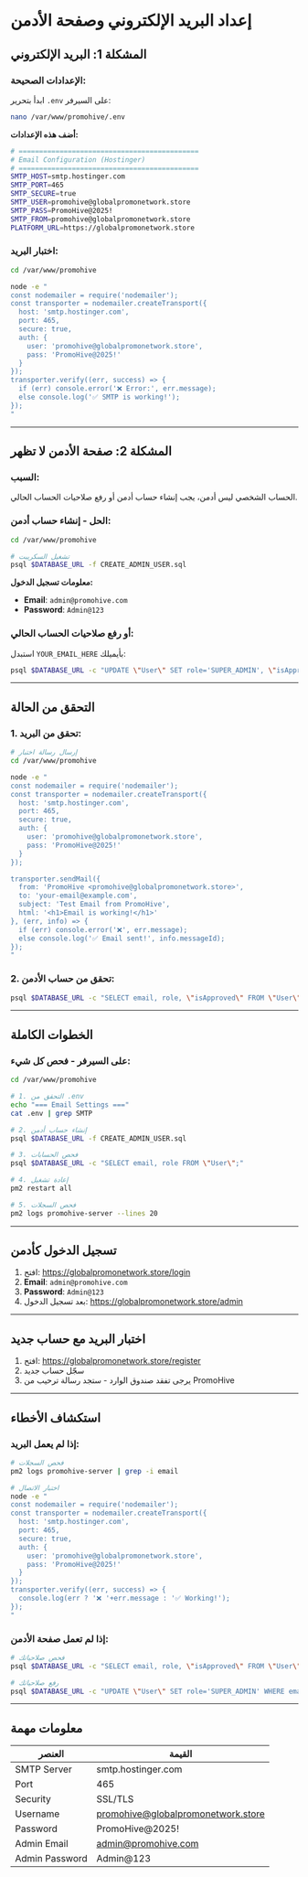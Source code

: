 # إعداد البريد الإلكتروني وصفحة الأدمن

## المشكلة 1: البريد الإلكتروني

### الإعدادات الصحيحة:

ابدأ بتحرير `.env` على السيرفر:

```bash
nano /var/www/promohive/.env
```

**أضف هذه الإعدادات:**

```bash
# ============================================
# Email Configuration (Hostinger)
# ============================================
SMTP_HOST=smtp.hostinger.com
SMTP_PORT=465
SMTP_SECURE=true
SMTP_USER=promohive@globalpromonetwork.store
SMTP_PASS=PromoHive@2025!
SMTP_FROM=promohive@globalpromonetwork.store
PLATFORM_URL=https://globalpromonetwork.store
```

### اختبار البريد:

```bash
cd /var/www/promohive

node -e "
const nodemailer = require('nodemailer');
const transporter = nodemailer.createTransport({
  host: 'smtp.hostinger.com',
  port: 465,
  secure: true,
  auth: {
    user: 'promohive@globalpromonetwork.store',
    pass: 'PromoHive@2025!'
  }
});
transporter.verify((err, success) => {
  if (err) console.error('❌ Error:', err.message);
  else console.log('✅ SMTP is working!');
});
"
```

---

## المشكلة 2: صفحة الأدمن لا تظهر

### السبب:
الحساب الشخصي ليس أدمن، يجب إنشاء حساب أدمن أو رفع صلاحيات الحساب الحالي.

### الحل - إنشاء حساب أدمن:

```bash
cd /var/www/promohive

# تشغيل السكريبت
psql $DATABASE_URL -f CREATE_ADMIN_USER.sql
```

**معلومات تسجيل الدخول:**
- **Email**: `admin@promohive.com`
- **Password**: `Admin@123`

### أو رفع صلاحيات الحساب الحالي:

استبدل `YOUR_EMAIL_HERE` بأيميلك:

```bash
psql $DATABASE_URL -c "UPDATE \"User\" SET role='SUPER_ADMIN', \"isApproved\"=true WHERE email='YOUR_EMAIL_HERE';"
```

---

## التحقق من الحالة

### 1. تحقق من البريد:

```bash
# إرسال رسالة اختبار
cd /var/www/promohive

node -e "
const nodemailer = require('nodemailer');
const transporter = nodemailer.createTransport({
  host: 'smtp.hostinger.com',
  port: 465,
  secure: true,
  auth: {
    user: 'promohive@globalpromonetwork.store',
    pass: 'PromoHive@2025!'
  }
});

transporter.sendMail({
  from: 'PromoHive <promohive@globalpromonetwork.store>',
  to: 'your-email@example.com',
  subject: 'Test Email from PromoHive',
  html: '<h1>Email is working!</h1>'
}, (err, info) => {
  if (err) console.error('❌', err.message);
  else console.log('✅ Email sent!', info.messageId);
});
"
```

### 2. تحقق من حساب الأدمن:

```bash
psql $DATABASE_URL -c "SELECT email, role, \"isApproved\" FROM \"User\" WHERE role='SUPER_ADMIN' OR role='ADMIN';"
```

---

## الخطوات الكاملة

### على السيرفر - فحص كل شيء:

```bash
cd /var/www/promohive

# 1. التحقق من .env
echo "=== Email Settings ==="
cat .env | grep SMTP

# 2. إنشاء حساب أدمن
psql $DATABASE_URL -f CREATE_ADMIN_USER.sql

# 3. فحص الحسابات
psql $DATABASE_URL -c "SELECT email, role FROM \"User\";"

# 4. إعادة تشغيل
pm2 restart all

# 5. فحص السجلات
pm2 logs promohive-server --lines 20
```

---

## تسجيل الدخول كأدمن

1. افتح: https://globalpromonetwork.store/login
2. **Email**: `admin@promohive.com`
3. **Password**: `Admin@123`
4. بعد تسجيل الدخول: https://globalpromonetwork.store/admin

---

## اختبار البريد مع حساب جديد

1. افتح: https://globalpromonetwork.store/register
2. سجّل حساب جديد
3. يرجى تفقد صندوق الوارد - ستجد رسالة ترحيب من PromoHive

---

## استكشاف الأخطاء

### إذا لم يعمل البريد:

```bash
# فحص السجلات
pm2 logs promohive-server | grep -i email

# اختبار الاتصال
node -e "
const nodemailer = require('nodemailer');
const transporter = nodemailer.createTransport({
  host: 'smtp.hostinger.com',
  port: 465,
  secure: true,
  auth: {
    user: 'promohive@globalpromonetwork.store',
    pass: 'PromoHive@2025!'
  }
});
transporter.verify((err, success) => {
  console.log(err ? '❌ '+err.message : '✅ Working!');
});
"
```

### إذا لم تعمل صفحة الأدمن:

```bash
# فحص صلاحياتك
psql $DATABASE_URL -c "SELECT email, role, \"isApproved\" FROM \"User\" WHERE email='your-email@example.com';"

# رفع صلاحياتك
psql $DATABASE_URL -c "UPDATE \"User\" SET role='SUPER_ADMIN' WHERE email='your-email@example.com';"
```

---

## معلومات مهمة

| العنصر | القيمة |
|--------|--------|
| SMTP Server | smtp.hostinger.com |
| Port | 465 |
| Security | SSL/TLS |
| Username | promohive@globalpromonetwork.store |
| Password | PromoHive@2025! |
| Admin Email | admin@promohive.com |
| Admin Password | Admin@123 |

